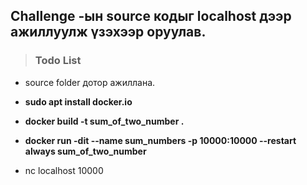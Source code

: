 ## Challenge -ын source кодыг localhost дээр ажиллуулж үзэхээр оруулав.

>###  Todo List
 - source folder дотор ажиллана.
-  **sudo apt install docker.io**

- **docker build -t sum_of_two_number .**

- **docker run -dit --name sum_numbers -p 10000:10000 --restart always  sum_of_two_number**

- nc localhost 10000



